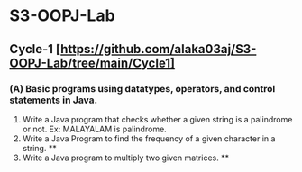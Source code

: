 # S3-OOPJ-Lab

## Cycle-1 [https://github.com/alaka03aj/S3-OOPJ-Lab/tree/main/Cycle1]
### (A) Basic programs using datatypes, operators, and control statements in Java.
1) Write a Java program that checks whether a given string is a palindrome or not. 
   Ex: MALAYALAM is palindrome.
2) Write a Java Program to find the frequency of a given character in a string. **
3) Write a Java program to multiply two given matrices. **
